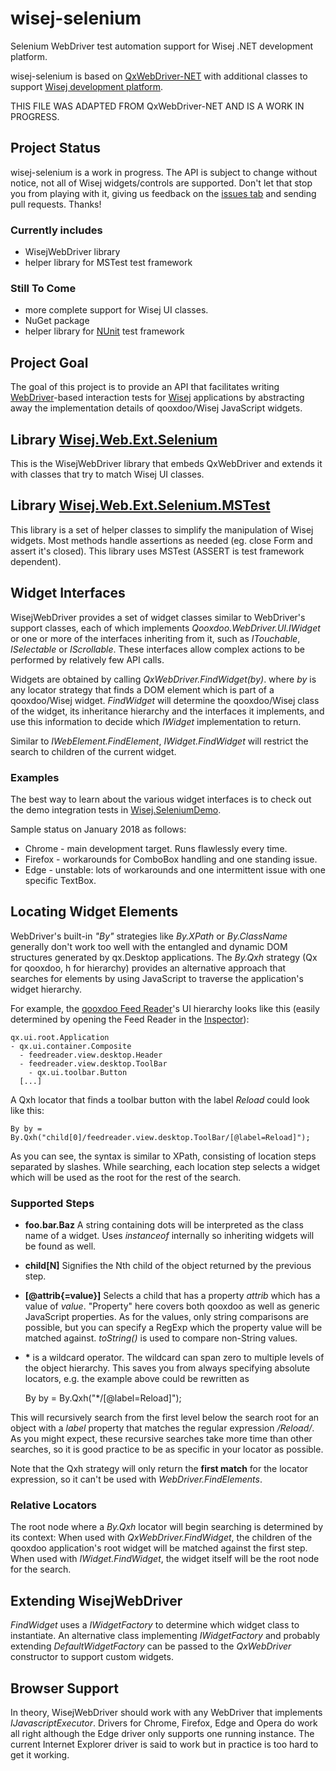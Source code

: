 # wisej-selenium

Selenium WebDriver test automation support for Wisej .NET development platform.

wisej-selenium is based on [QxWebDriver-NET](http://github.com/tfreitasleal/QxWebDriver-NET) with additional classes to support [Wisej development platform](http://wisej.com).

THIS FILE WAS ADAPTED FROM QxWebDriver-NET AND IS A WORK IN PROGRESS.

## Project Status

wisej-selenium is a work in progress. The API is subject to change without notice, not all of Wisej widgets/controls are supported. Don't let that stop you from playing with it, giving us feedback on the [issues tab](http://github.com/iceteagroup/wisej-selenium/issues) and sending pull requests. Thanks!

### Currently includes

* WisejWebDriver library
* helper library for MSTest test framework

### Still To Come

* more complete support for Wisej UI classes.
* NuGet package
* helper library for [NUnit](http://nunit.org/) test framework

## Project Goal

The goal of this project is to provide an API that facilitates writing [WebDriver](http://seleniumhq.org/docs/03_webdriver.html)-based interaction tests for [Wisej](http://wisej.com) applications by abstracting away the implementation details of qooxdoo/Wisej JavaScript widgets.

## Library [Wisej.Web.Ext.Selenium](http://github.com/iceteagroup/wisej-selenium/tree/master/Wisej.Web.Ext.Selenium/Wisej.Web.Ext.Selenium)

This is the WisejWebDriver library that embeds QxWebDriver and extends it with classes that try to match Wisej UI classes.

## Library [Wisej.Web.Ext.Selenium.MSTest](http://github.com/iceteagroup/wisej-selenium/tree/master/Wisej.Web.Ext.Selenium/Wisej.Web.Ext.Selenium.MSTest)

This library is a set of helper classes to simplify the manipulation of Wisej widgets. Most methods handle assertions as needed (eg. close Form and assert it's closed). This library uses MSTest (ASSERT is test framework dependent).

## Widget Interfaces

WisejWebDriver provides a set of widget classes similar to WebDriver's support classes, each of which implements _Qooxdoo.WebDriver.UI.IWidget_ or one or more of the interfaces inheriting from it, such as _ITouchable_, _ISelectable_ or _IScrollable_. These interfaces allow complex actions to be performed by relatively few API calls.

Widgets are obtained by calling _QxWebDriver.FindWidget(by)_. where _by_ is any locator strategy that finds a DOM element which is part of a qooxdoo/Wisej widget. _FindWidget_ will determine the qooxdoo/Wisej class of the widget, its inheritance hierarchy and the interfaces it implements, and use this information to decide which _IWidget_ implementation to return.

Similar to _IWebElement.FindElement_, _IWidget.FindWidget_ will restrict the search to children of the current widget.

### Examples

The best way to learn about the various widget interfaces is to check out the demo integration tests in [Wisej.SeleniumDemo](http://github.com/iceteagroup/wisej-selenium/tree/master/Wisej.SeleniumDemo).

Sample status on January 2018 as follows:
- Chrome - main development target. Runs flawlessly every time.
- Firefox - workarounds for ComboBox handling and one standing issue.
- Edge - unstable: lots of workarounds and one intermittent issue with one specific TextBox.

## Locating Widget Elements

WebDriver's built-in _"By"_ strategies like _By.XPath_ or _By.ClassName_ generally don't work too well with the entangled and dynamic DOM structures generated by qx.Desktop applications. The _By.Qxh_ strategy (Qx for qooxdoo, h for hierarchy) provides an alternative approach that searches for elements by using JavaScript to traverse the application's widget hierarchy.

For example, the [qooxdoo Feed Reader](http://demo.qooxdoo.org/current/feedreader/)'s UI hierarchy looks like this (easily determined by opening the Feed Reader in the [Inspector](http://www.qooxdoo.org/Inspector/)):

    qx.ui.root.Application
    - qx.ui.container.Composite
      - feedreader.view.desktop.Header
      - feedreader.view.desktop.ToolBar
        - qx.ui.toolbar.Button
      [...]

A Qxh locator that finds a toolbar button with the label _Reload_ could look like this:

    By by = By.Qxh("child[0]/feedreader.view.desktop.ToolBar/[@label=Reload]");

As you can see, the syntax is similar to XPath, consisting of location steps separated by slashes. While searching, each location step selects a widget which will be used as the root for the rest of the search.

### Supported Steps

*   **foo.bar.Baz** A string containing dots will be interpreted as the class name of a widget. Uses _instanceof_ internally so inheriting widgets will be found as well.
*   **child[N]** Signifies the Nth child of the object returned by the previous step.
*   **[@attrib{=value}]** Selects a child that has a property _attrib_ which has a value of _value_. "Property" here covers both qooxdoo as well as generic JavaScript properties. As for the values, only string comparisons are possible, but you can specify a RegExp which the property value will be matched against. _toString()_ is used to compare non-String values.
*  __\*__ is a wildcard operator. The wildcard can span zero to multiple levels of the object hierarchy. This saves you from always specifying absolute locators, e.g. the example above could be rewritten as


    By by = By.Qxh("*/[@label=Reload]");

This will recursively search from the first level below the search root for an object with a _label_ property that matches the regular expression _/Reload/_. As you might expect, these recursive searches take more time than other searches, so it is good practice to be as specific in your locator as possible.

Note that the Qxh strategy will only return the **first match** for the locator expression, so it can't be used with _WebDriver.FindElements_.

### Relative Locators

The root node where a _By.Qxh_ locator will begin searching is determined by its context: When used with _QxWebDriver.FindWidget_, the children of the qooxdoo application's root widget will be matched against the first step.
When used with _IWidget.FindWidget_, the widget itself will be the root node for the search.

## Extending WisejWebDriver

_FindWidget_ uses a _IWidgetFactory_ to determine which widget class to instantiate. An alternative class implementing _IWidgetFactory_ and probably extending _DefaultWidgetFactory_ can be passed to the _QxWebDriver_ constructor to support custom widgets.

## Browser Support

In theory, WisejWebDriver should work with any WebDriver that implements _IJavascriptExecutor_. Drivers for Chrome, Firefox, Edge and Opera do work all right although the Edge driver only supports one running instance. The current Internet Explorer driver is said to work but in practice is too hard to get it working.
